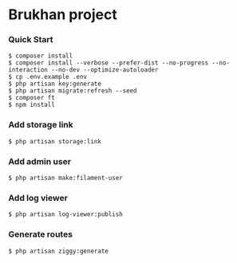 # Brukhan project

### Quick Start
```shell
$ composer install
$ composer install --verbose --prefer-dist --no-progress --no-interaction --no-dev --optimize-autoloader
$ cp .env.example .env
$ php artisan key:generate
$ php artisan migrate:refresh --seed
$ composer ft
$ npm install
```

### Add storage link
```shell
$ php artisan storage:link
```

### Add admin user
```shell
$ php artisan make:filament-user
```

### Add log viewer
```shell
$ php artisan log-viewer:publish
```

### Generate routes
```shell
$ php artisan ziggy:generate
```
